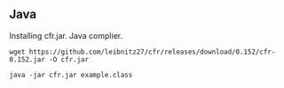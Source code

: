 ## Java

Installing cfr.jar. Java complier. 
```
wget https://github.com/leibnitz27/cfr/releases/download/0.152/cfr-0.152.jar -O cfr.jar

```

```
java -jar cfr.jar example.class

```
